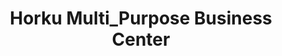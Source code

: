 ---
title: "Horku Multi_Purpose Business Center"
url: /ganta/horku-multi_purpose-business-center/
shop: Lebensmittel
---